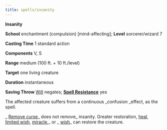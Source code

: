 ```yaml
---
title: spells/insanity
---
```

 **Insanity**

**School** enchantment (compulsion) [mind-affecting]; **Level** sorcerer/wizard 7

**Casting Time** 1 standard action

**Components** V, S

**Range** medium (100 ft. + 10 ft./level)

**Target** one living creature

**Duration** instantaneous

**Saving Throw** [Will](../combat.md#_will) negates; **[Spell Resistance](../glossary.md#_spell-resistance)** yes

The affected creature suffers from a continuous _confusion _effect, as the spell.

_ [Remove curse](removeCurse.md#_remove-curse)_ does not remove_ insanity. Greater restoration, [heal](heal.md#_heal), [limited wish](limitedWish.md#_limited-wish), [miracle](miracle.md#_miracle),_ or _ [wish](wish.md#_wish)_ can restore the creature.

